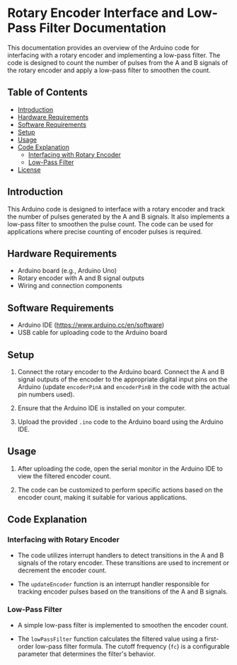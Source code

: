 # Rotary Encoder Interface and Low-Pass Filter Documentation

This documentation provides an overview of the Arduino code for interfacing with a rotary encoder and implementing a low-pass filter. The code is designed to count the number of pulses from the A and B signals of the rotary encoder and apply a low-pass filter to smoothen the count.

## Table of Contents
- [Introduction](#introduction)
- [Hardware Requirements](#hardware-requirements)
- [Software Requirements](#software-requirements)
- [Setup](#setup)
- [Usage](#usage)
- [Code Explanation](#code-explanation)
  - [Interfacing with Rotary Encoder](#interfacing-with-rotary-encoder)
  - [Low-Pass Filter](#low-pass-filter)
- [License](#license)

## Introduction

This Arduino code is designed to interface with a rotary encoder and track the number of pulses generated by the A and B signals. It also implements a low-pass filter to smoothen the pulse count. The code can be used for applications where precise counting of encoder pulses is required.

## Hardware Requirements

- Arduino board (e.g., Arduino Uno)
- Rotary encoder with A and B signal outputs
- Wiring and connection components

## Software Requirements

- Arduino IDE (https://www.arduino.cc/en/software)
- USB cable for uploading code to the Arduino board

## Setup

1. Connect the rotary encoder to the Arduino board. Connect the A and B signal outputs of the encoder to the appropriate digital input pins on the Arduino (update `encoderPinA` and `encoderPinB` in the code with the actual pin numbers used).

2. Ensure that the Arduino IDE is installed on your computer.

3. Upload the provided `.ino` code to the Arduino board using the Arduino IDE.

## Usage

1. After uploading the code, open the serial monitor in the Arduino IDE to view the filtered encoder count.

2. The code can be customized to perform specific actions based on the encoder count, making it suitable for various applications.

## Code Explanation

### Interfacing with Rotary Encoder

- The code utilizes interrupt handlers to detect transitions in the A and B signals of the rotary encoder. These transitions are used to increment or decrement the encoder count.

- The `updateEncoder` function is an interrupt handler responsible for tracking encoder pulses based on the transitions of the A and B signals.

### Low-Pass Filter

- A simple low-pass filter is implemented to smoothen the encoder count.

- The `lowPassFilter` function calculates the filtered value using a first-order low-pass filter formula. The cutoff frequency (`fc`) is a configurable parameter that determines the filter's behavior.
